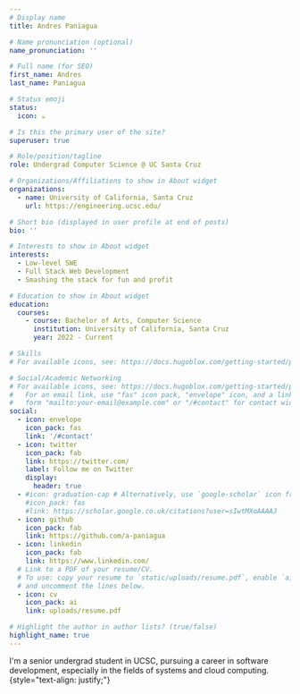 ```yaml
---
# Display name
title: Andres Paniagua

# Name pronunciation (optional)
name_pronunciation: ''

# Full name (for SEO)
first_name: Andres
last_name: Paniagua

# Status emoji
status:
  icon: ☕️

# Is this the primary user of the site?
superuser: true

# Role/position/tagline
role: Undergrad Computer Science @ UC Santa Cruz

# Organizations/Affiliations to show in About widget
organizations:
  - name: University of California, Santa Cruz
    url: https://engineering.ucsc.edu/

# Short bio (displayed in user profile at end of posts)
bio: ''

# Interests to show in About widget
interests:
  - Low-level SWE
  - Full Stack Web Development
  - Smashing the stack for fun and profit

# Education to show in About widget
education:
  courses:
    - course: Bachelor of Arts, Computer Science
      institution: University of California, Santa Cruz
      year: 2022 - Current

# Skills
# For available icons, see: https://docs.hugoblox.com/getting-started/page-builder/#icons

# Social/Academic Networking
# For available icons, see: https://docs.hugoblox.com/getting-started/page-builder/#icons
#   For an email link, use "fas" icon pack, "envelope" icon, and a link in the
#   form "mailto:your-email@example.com" or "/#contact" for contact widget.
social:
  - icon: envelope
    icon_pack: fas
    link: '/#contact'
  - icon: twitter
    icon_pack: fab
    link: https://twitter.com/
    label: Follow me on Twitter
    display:
      header: true
  - #icon: graduation-cap # Alternatively, use `google-scholar` icon from `ai` icon pack
    #icon_pack: fas
    #link: https://scholar.google.co.uk/citations?user=sIwtMXoAAAAJ
  - icon: github
    icon_pack: fab
    link: https://github.com/a-paniagua
  - icon: linkedin
    icon_pack: fab
    link: https://www.linkedin.com/
  # Link to a PDF of your resume/CV.
  # To use: copy your resume to `static/uploads/resume.pdf`, enable `ai` icons in `params.yaml`,
  # and uncomment the lines below.
  - icon: cv
    icon_pack: ai
    link: uploads/resume.pdf

# Highlight the author in author lists? (true/false)
highlight_name: true
---
```


I'm a senior undergrad student in UCSC, pursuing a career in software development, especially in the fields of systems and cloud computing. 
{style="text-align: justify;"}
